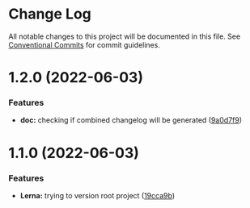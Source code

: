 # Change Log

All notable changes to this project will be documented in this file.
See [Conventional Commits](https://conventionalcommits.org) for commit guidelines.

# 1.2.0 (2022-06-03)


### Features

* **doc:** checking if combined changelog will be generated ([9a0d7f9](https://github.com/artem-korolev/prismajs-mongodb-graphql-aws-lambda-starter-kit/commit/9a0d7f9b9ba67645978b1050d4a246bc3bc7851a))





# 1.1.0 (2022-06-03)


### Features

* **Lerna:** trying to version root project ([19cca9b](https://github.com/artem-korolev/prismajs-mongodb-graphql-aws-lambda-starter-kit/commit/19cca9b448d2baffc3babd1126743466e8e3454b))
